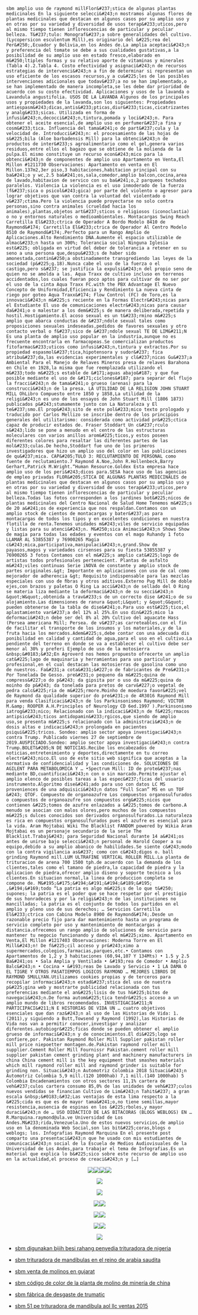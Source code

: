 
```
sbm amplio uso de raymond millFlor&#237;stica de algunas plantas medicinales En la siguiente selecci&#243;n mostramos algunas flores de plantas medicinales que destacan en algunos casos por su amplio uso y en otras por su variedad y diversidad de usos terap&#233;uticos,pero al mismo tiempo tienen inflorescencias de particular y peculiar belleza. T&#237;tulo: Monograf&#237;a sobre generalidades del cultivo. (Lycopersicon esculentum Mill),es originario del &#225;rea del Per&#250;,Ecuador y Bolivia,en los Andes de.La amplia aceptaci&#243;n y preferencia del tomate se debe a sus cualidades gustativas,a la posibilidad de su amplio uso en estado fresco,elaborado en m&#250;ltiples formas y su relativo aporte de vitaminas y minerales (Tabla 4).2.Tabla 4. Costo efectividad y asignaci&#243;n de recursos estrategias de intervenci&#243;n a fin de determinar si representan un uso eficiente de los escasos recursos,y a cu&#225;les de las posibles intervenciones adicionales que todav&#237;a no se han implementado,o se han implementado de manera incompleta,se les debe dar prioridad de acuerdo con su costo efectividad. Aplicaciones y usos de la lavanda o Lavandula angustifolia. USOS DE LA LAVANDA Algunos de los principales usos y propiedades de la lavanda,son los siguientes: Propiedades antiespasm&#243;dicas,antis&#233;pticas,diur&#233;ticas,cicatrizantes y analg&#233;sicas. Utilizada en forma de infusi&#243;n,decocci&#243;n,tintura,pomada y loci&#243;n. Para obtener el aceite esencial,de amplio uso en perfumer&#237;a fina y cosm&#233;tica. Influencia del tama&#241;o de part&#237;cula y la velocidad de. Introducci&#243;n: el procesamiento de las hojas de s&#225;bila (Aloe barbadensis Mill) para la obtenci&#243;n de productos de inter&#233;s agroalimentario como el gel,genera varios residuos,entre ellos el bagazo que se obtiene de la molienda de la pulpa.El mismo constituye un recurso econ&#243;mico para la obtenci&#243;n de componentes de amplio uso Apartamento en Venta,El Millon #1211730 Observaciones: Apartamento en venta en El Millon.137m2,3er piso,3 habitaciones,habitacion principal con su ba&#241;o y wc,2.5 ba&#241;os,sala,comedor,amplio balcon,cocina,area de lavado,habitavion de servico con su ba&#241;o,2 parqueos techados paralelos. Violencia La violencia es el uso inmoderado de la fuerza (f&#237;sica o psicol&#243;gica) por parte del violento o agresor para lograr objetivos que van contra la voluntad del violentado o v&#237;ctima.Pero la violencia puede proyectarse no solo contra personas,sino contra animales (crueldad hacia los animales),plantas,objetos art&#237;sticos o religiosos (iconoclastia) o no y entornos naturales o medioambientales. Montacargas Swing Reach Carretilla El&#233;ctrica de Operador A Bordo Modelo 8410 de Raymond&#174; Carretilla El&#233;ctrica de Operador Al Centro Modelo 8510 de Raymond&#174;.Perfecto para un Rango Amplio de Aplicaciones.Alto Rendimiento DNA.Aumente el espacio utilizable de almac&#233;n hasta un 300%; Tolerancia social Ninguna Iglesia est&#225; obligada en virtud del deber de tolerancia a retener en su seno a una persona que,despu&#233;s de haber sido amonestada,contin&#250;a obstinadamente transgrediendo las leyes de la sociedad (p&#225;g.18).Nunca cabe el uso de la fuerza o el castigo,pero s&#237; se justifica la expulsi&#243;n del propio seno de quien no se amolda a las. Aqua Traxx de cultivo incluso en terrenos accidentados,los cuales fueran poco aptos para cultivar de no ser por el uso de la cinta Aqua Traxx FC.with the PBX Advantage El Nuevo Concepto de Uniformidad,Eficiencia y Rendimiento La nueva cinta de riego por goteo Aqua Traxx&#174; Flow Control (FC) de Toro,es la innovaci&#243;n m&#225;s reciente en la Formas Electr&#243;nicas para el Estudiante El uso de comunicaciones electr&#243;nicas para causar da&#241;o o malestar a los dem&#225;s de manera deliberada,repetida y hostil.Hostigamiento.El acoso sexual es un t&#233;rmino m&#225;s amplio que abarca conductas de &#237;ndole sexual tales como proposiciones sexuales indeseadas,pedidos de favores sexuales y otro contacto verbal o f&#237;sico de &#237;ndole sexual TE DE LIM&#211;N Es una planta de amplio uso popular en la industria,aunque no es frecuente encontrarla en farmacopeas.Se comercializan productos fitofarmac&#233;uticos como infusi&#243;n,tintura y extractos.Por su propiedad espasmol&#237;tica,hipotensora y sudor&#237; fica atribu&#237;da,las evidencias experimentales y cl&#237;nicas Gu&#237;a Ambiental Para el Manejo de Relaves Mineros presa de relaves Barahona en Chile en 1928,la misma que fue reemplazada utilizando el m&#233;todo m&#225;s estable de &#171;aguas abajo&#187; y que fue posible mediante el uso de &#171;ciclones&#187; para separar del flujo la fracci&#243;n de tama&#241;o grueso (arenas) para la construcci&#243;n de la presa. LA UTILIDAD DE LA RELIGION JOHN STUART MILL OhLibro Compuesto entre 1850 y 1858,La utilidad de la religi&#243;n es uno de los ensayos de John Stuart Mill (1806 1873) publicados p&#243;stumamente junto con La Naturaleza y El te&#237;smo.El prop&#243;sito de este pol&#233;mico texto prologado y traducido por Carlos Mellizo se inscribe dentro de los principios generales del utilitarismo: considerada como actividad pr&#225;ctica capaz de producir estados de. Fraser Stoddart Un c&#237;rculo s&#243;lido se pone a menudo en el centro de las estructuras moleculares con varios anillos arom&#225;ticos,y estos poseen diferentes colores para resaltar las diferentes partes de las mol&#233;culas.De hecho,Stoddart fue uno de los primeros investigadores que hizo un amplio uso del color en las publicaciones de qu&#237;mica. CAP&#205;TULO 3: RECLUTAMIENTO DE PERSONAL como fuente de reclutamiento.7 Raymond A.Noe,John R.Hollenbeck,Barry Gerhart,Patrick M.Wright.“Human Resource.Goldex Esta empresa hace amplio uso de los peri&#243;dicos para.SESA hace uso de las agencias de empleo privadas FLOR&#205;STICA DE ALGUNAS PLANTAS MEDICINALES de plantas medicinales que destacan en algunos casos por su amplio uso y en otras por su variedad y diversidad de usos terap&#233;uticos,pero al mismo tiempo tienen inflorescencias de particular y peculiar belleza.Todas las fotos corresponden a los jardines bot&#225;nicos de plantas medicinales del Centro Nacional de Salud Home Tenemos m&#225;s de 20 a&#241;os de experiencia que nos respaldan.Contamos con un amplio stock de cientos de montacargas y bater&#237;as para montacargas de todos los tipos y en excelentes condiciones en nuestra flotilla de renta.Tenemos unidades m&#243;viles de servicio equipadas y listas para su atenci&#243;n. M&#250;sica Animaci&#243;n Shows Show de magia para todas las edades y eventos con el mago Ruhandy 1 foto LLAMAR AL 53855387 y 76900265 Magia c&#243;mica,participativa,manipulaci&#243;n,grand.Show de payasos,magos y variedades cirsenses para su fiesta 53855387 y 76900265 3 fotos Contamos con el m&#225;s amplio cat&#225;logo de artistas todos profesionales pertenecient. Plantas de asfalto m&#243;viles continuas Serie iNOVA de constante y amplio stock de partes originales.&gt; Importante en aplicaciones con uso de cal como mejorador de adherencia &gt; Requisito indispensable para las mezclas especiales con uso de ﬁbras y otros aditivos.Externo Pug Mill de doble ejes,con brazos y paletas O Ring La acci&#243;n de sellado del O Ring se materia liza mediante la deformaci&#243;n de su secci&#243;n &quot;W&quot;,obtenida a trav&#233;s de un correcto dise &#241;o de su alojamiento.Las dimensiones de ranura &quot;L&quot; y &quot;G&quot; pueden obtenerse de la tabla de dise&#241;o.Para uso est&#225;tico,el aplastamiento var&#237;a del 12% al 25%.En uso din&#225;mico la deformaci&#243;n debe ser del 8% al 20% Cultivo del aguacate Hass (Persea americana Mill; Persea. de v&#237;as carreteables,con el fin de facilitar el transporte de los insumos y los materiales,y de la fruta hacia los mercados.Adem&#225;s,debe contar con una adecuada dis ponibilidad en calidad y cantidad de agua,para el uso en el cultivo.La pendiente del terreno en donde se va a establecer el cultivo debe ser menor al 30% y preferi Ejemplo de uso de la motosierra &nbsp;&#0183;&#32;En Agroverd nos hemos propuesto ofrecerte un amplio cat&#225;lago de maquinaria y herramientas para uso particular y profesional,en el cual destacan las motosierras de gasolina como uno de nuestros. Fa&#231;a cota&#231;&#227;o de fabricantes de Pre&#231;o Por Tonelada De Gesso. pre&#231;o pequeno da m&#225;quina de compress&#227;o do p&#243; da gipsita por o uso da m&#225;quina do moinho do p&#243; da tonelada para pretos de carv&#227;o vegetal de pedra calc&#225;ria de m&#225;rmore.Moinho de moedura favor&#225;vel de Raymond da qualidade superior do pre&#231;o de 4R3016 Raymond Mill para venda Clasificaci&#243;n de los Parkinsonismos Raymond; VICTOR M.&amp; ROOPER A.H.Principles of Neurology CD 6ed.1997 ).Parkinsonismo iatrog&#233;nico; Relacionado con la indicaci&#243;n de f&#225;rmacos antipsic&#243;ticos antidopamin&#233;rgicos,que siendo de amplio uso,se presenta m&#225;s relacionado con la administraci&#243;n de dosis altas e indicaci&#243;n prolongada en pacientes psiqui&#225;tricos. Sondeo: amplio sector apoya investigaci&#243;n contra Trump. Publicado viernes 27 de septiembre de 2019.AUSPICIADO.Sondeo: amplio sector apoya investigaci&#243;n contra Trump.BOLET&#205;N DE NOTICIAS.Recibe los encabezados de noticias,entretenimiento y deportes,directamente en tu correo electr&#243;nico.El uso de este sitio web significa que aceptas a la normativa de confidencialidad y las condiciones de. SOLUCIONES DE AGILENT PARA METABOLOMICA Y … •Spectrum Mill: ID de prote&#237;nas mediante BD,cuantificaci&#243;n con o sin marcado.Permite ajustar el amplio elenco de posibles tareas a las espec&#237;ficas del usuario instrumento.Algoritmo dise&#241;ado para uso con datos LC MS proveniences de una adquisici&#243;n datos “Full Scan” MS en un TOF &#243; QTOF. Compuesto de organoazufre Los compuestos organosulfurados o compuestos de organoazufre son compuestos org&#225;nicos que contienen &#225;tomos de azufre enlazados a &#225;tomos de carbono.A menudo se asocian con malos olores,pero muchos de los compuestos m&#225;s dulces conocidos son derivados organosulfurados.La naturaleza es rica en compuestos organosulfurados pues el azufre es esencial para la vida. Aram Mojtabai Wiki The Blacklist FANDOM powered by Wikia Aram Mojtabai es un personaje secundario de la serie The Blacklist.Trabaj&#243; para Seguridad Nacional durante 14 a&#241;os antes de unirse bajo selecci&#243;n personal de Harold Cooper a su equipo,debido a su amplio abanico de habilidades.Se siente c&#243;modo con la contra vigilancia as&#237; como con c&#243;digos o. ball grinding Raymond mill.LUM ULTRAFINE VERTICAL ROLLER MILL.La planta de trituracion de arena 700 1500 tph.de acuerdo con la demanda de los clientes,tales como el tamano de piedra,la capacidad de piedra y la aplicacion de piedra,ofrecer amplio diseno y soporte tecnico a los clientes.En situacion normal,la linea de produccion completa se compone de. M&#195;&#175;&#194;&#191;&#194;&#189;&#195;‚&#194;&#169;todo “La patria es algo m&#225;s de lo que t&#250; supones; la patria es el poder que se hace respetar por el prestigio de sus honradeces y por la religi&#243;n de las instituciones no mancilladas; la patria es el conjunto de todos los partidos en el amplio y pleno uso de sus derechos; … Servicios Carretilla El&#233;ctrica con Cabina Modelo 8900 de Raymond&#174;.Desde un razonable precio fijo para dar mantenimiento hasta un programa de servicio completo por uso y mantenimiento de montacargas a distancia.ofrecemos un rango amplio de soluciones de servicio para mantener tu negocio funcionando y dando el m&#225;ximo. Apartamento en Venta,El Millon #1217403 Observaciones: Moderna Torre en El Mill&#243;n! De f&#225;cil acceso y pr&#243;ximo a supermercados,colegios,farmacias,parques,etc.• Contamos con Apartamentos de 1,2 y 3 habitaciones (60,94,107 Y 134Mts) • 1.5 y 2.5 Ba&#241;os • Sala Amplia y Ventilada • &#193;rea de Comedor • Amplio Balc&#243;n • Cocina • &#193;reas De Lavado y Servicio • 1 LA DAMA O EL TIGRE Y OTROS PASATIEMPOS LOGICOS RAYMOND … MEJORES LIBROS DE RAYMOND SMULLYAN.Utilizamos cookies propias y de terceros para recopilar informaci&#243;n estad&#237;stica del uso de nuestra p&#225;gina web y mostrarte publicidad relacionada con tus preferencias mediante el an&#225;lisis de tus h&#225;bitos de navegaci&#243;n.De forma autom&#225;tica tendr&#225;s acceso a un amplio mundo de libros recomendados. INVESTIGACI&#211;N PARTICIPACI&#211;N E HISTORIAS DE VIDA UN … cuatro objetivos esenciales que dan raz&#243;n al uso de las Historias de Vida: 1.(2011),y siguiendo a Butt,Towsend y Raymond (1992),las Historias de Vida nos van a permitir conocer,investigar y analizar diferentes.autobiogr&#225;ficas donde se pueden obtener el amplio grueso de informaci&#243;n y de conocimientos.El di&#225;logo se confiere,por. Pakistan Raymond Roller Mill Supplier pakistan roller mill price niepoetter montagen.de.Pakistan raymond roller mill supplier.Cement Roller Mill Fournissr Pakistan.cement roller mill supplier pakistan cement grinding plant and machinery manufacturers in china China cement mill is the key equipment that smashes materials which mill raymond roller mill and raymond grinder is suitable for grinding non. Situaci&#243;n Automotriz Colombia 2018 Situaci&#243;n Automotriz Colombia 5,9 mill.(120 1000hab) 7,1 mill.(140 1000hab) 5 Colombia Encadenamientos con otros sectores 11,1% cartera de veh&#237;culos cartera consumo 85,0% de las unidades de veh&#237;culos nuevos vendidas se financian Cultivo de Lim&#243;n Tahit&#237; a gran escala &nbsp;&#0183;&#32;Las ventajas de esta lima respecto a la &#225;cida es que es de mayor tama&#241;o,no tiene semillas,mayor resistencia,ausencia de espinas en los &#225;rboles,y mayor duraci&#243;n de … USO DIDACTICO DE LAS BITACORAS (BLOGS WEBLOGS) EN … R.Marquina.raymond@ula.ve Universidad de Los Andes.M&#233;rida,Venezuela.Uno de estos nuevos servicios,de amplio uso en la denominada Web Social,son las bit&#225;coras,blogs o weblogs; los. Infografias Raymond Marquina En el presente post comparto una presentaci&#243;n que he usado con mis estudiantes de comunicaci&#243;n social de la Escuela de Medios Audiovisuales de la Universidad de Los Andes,para trabajar el tema de Infografias.Es un material que explica lo b&#225;sico sobre este recurso de amplio uso en la actualidad,el proceso de creaci&#243;n y […] 
```

<div align="center">

<a href="https://es-mill.shibang-china.com/github&k=sbm+amplio+uso+de+raymond+mill"><img src="https://static.shibang-china.com/es/mill/index.jpg"></a><a href="https://es-mill.shibang-china.com/materials.htmlgithub&k=sbm+amplio+uso+de+raymond+mill"><img src="https://static.shibang-china.com/es/mill/materials.jpg"></a><a href="https://es-mill.shibang-china.com/about.htmlgithub&k=sbm+amplio+uso+de+raymond+mill"><img src="https://static.shibang-china.com/es/mill/about.jpg"></a><a href="https://es-mill.shibang-china.com/contact.htmlgithub&k=sbm+amplio+uso+de+raymond+mill"><img src="https://static.shibang-china.com/es/mill/contact.jpg"></a>

<a href="https://es-mill.shibang-china.com/github&k=sbm+amplio+uso+de+raymond+mill"><img src="https://static.shibang-china.com/es/mill/banner.jpg"></a>

<a href="https://swt.shibang-china.com/github&k=sbm+amplio+uso+de+raymond+mill"><img src="https://static.shibang-china.com/es/mill/chat.jpg"></a>

<a href="https://es-mill.shibang-china.com/products/vertical-roller-mill.htmlgithub&k=sbm+amplio+uso+de+raymond+mill"><img src="https://static.shibang-china.com/es/mill/vertical.jpg"></a><a href="https://es-mill.shibang-china.com/products/raymond-mill.htmlgithub&k=sbm+amplio+uso+de+raymond+mill"><img src="https://static.shibang-china.com/es/mill/raymond.jpg"></a>

<a href="https://es-mill.shibang-china.com/products/ultrafine-grinding-mill.htmlgithub&k=sbm+amplio+uso+de+raymond+mill"><img src="https://static.shibang-china.com/es/mill/ultrafine.jpg"></a><a href="https://es-mill.shibang-china.com/products/trapezium-grinding-mill.htmlgithub&k=sbm+amplio+uso+de+raymond+mill"><img src="https://static.shibang-china.com/es/mill/trapezium.jpg"></a>

<a href="https://es-mill.shibang-china.com/products/ball-mill.htmlgithub&k=sbm+amplio+uso+de+raymond+mill"><img src="https://static.shibang-china.com/es/mill/ball.jpg"></a><a href="https://es-mill.shibang-china.com/products/hammer-mill.htmlgithub&k=sbm+amplio+uso+de+raymond+mill"><img src="https://static.shibang-china.com/es/mill/hammer.jpg"></a>

<a href="https://swt.shibang-china.com/github&k=sbm+amplio+uso+de+raymond+mill"><img src="https://static.shibang-china.com/es/mill/case.jpg"></a>

</div>


* [sbm digunakan bijih besi rahang penyedia trituradora de nigeria](sbm%20digunakan%20bijih%20besi%20rahang%20penyedia%20trituradora%20de%20nigeria.md)

* [sbm trituradora de mandíbulas en el reino de arabia saudita](sbm%20trituradora%20de%20mand%C3%ADbulas%20en%20el%20reino%20de%20arabia%20saudita.md)

* [sbm venta de molinos en gujarat](sbm%20venta%20de%20molinos%20en%20gujarat.md)

* [sbm código de color de la planta de molino de minería de china](sbm%20c%C3%B3digo%20de%20color%20de%20la%20planta%20de%20molino%20de%20miner%C3%ADa%20de%20china.md)

* [sbm fábrica de desgaste de trumatic](sbm%20f%C3%A1brica%20de%20desgaste%20de%20trumatic.md)

* [sbm 51 pe trituradora de mandíbula aol llc ventas 2015](sbm%2051%20pe%20trituradora%20de%20mand%C3%ADbula%20aol%20llc%20ventas%202015.md)